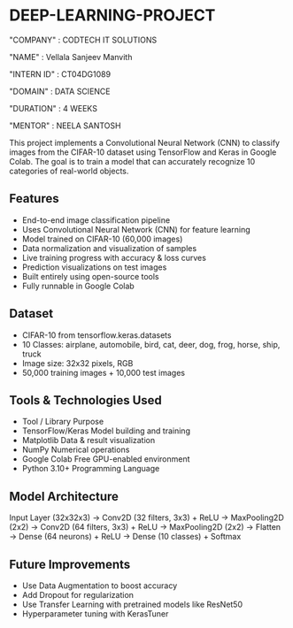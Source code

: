 # DEEP-LEARNING-PROJECT

"COMPANY" : CODTECH IT SOLUTIONS

"NAME" : Vellala Sanjeev Manvith

"INTERN ID" : CT04DG1089

"DOMAIN" : DATA SCIENCE

"DURATION" : 4 WEEKS

"MENTOR" : NEELA SANTOSH

This project implements a Convolutional Neural Network (CNN) to classify images from the CIFAR-10 dataset using TensorFlow and Keras in Google Colab. The goal is to train a model that can accurately recognize 10 categories of real-world objects.

## Features

- End-to-end image classification pipeline
- Uses Convolutional Neural Network (CNN) for feature learning
- Model trained on CIFAR-10 (60,000 images)
- Data normalization and visualization of samples
- Live training progress with accuracy & loss curves
- Prediction visualizations on test images
- Built entirely using open-source tools
- Fully runnable in Google Colab

## Dataset

- CIFAR-10 from tensorflow.keras.datasets
- 10 Classes: airplane, automobile, bird, cat, deer, dog, frog, horse, ship, truck
- Image size: 32x32 pixels, RGB
- 50,000 training images + 10,000 test images

## Tools & Technologies Used
- Tool / Library	Purpose
- TensorFlow/Keras	Model building and training
- Matplotlib	Data & result visualization
- NumPy	Numerical operations
- Google Colab	Free GPU-enabled environment
- Python 3.10+	Programming Language

## Model Architecture

Input Layer (32x32x3)
→ Conv2D (32 filters, 3x3) + ReLU
→ MaxPooling2D (2x2)
→ Conv2D (64 filters, 3x3) + ReLU
→ MaxPooling2D (2x2)
→ Flatten
→ Dense (64 neurons) + ReLU
→ Dense (10 classes) + Softmax

## Future Improvements
- Use Data Augmentation to boost accuracy
- Add Dropout for regularization
- Use Transfer Learning with pretrained models like ResNet50
- Hyperparameter tuning with KerasTuner

